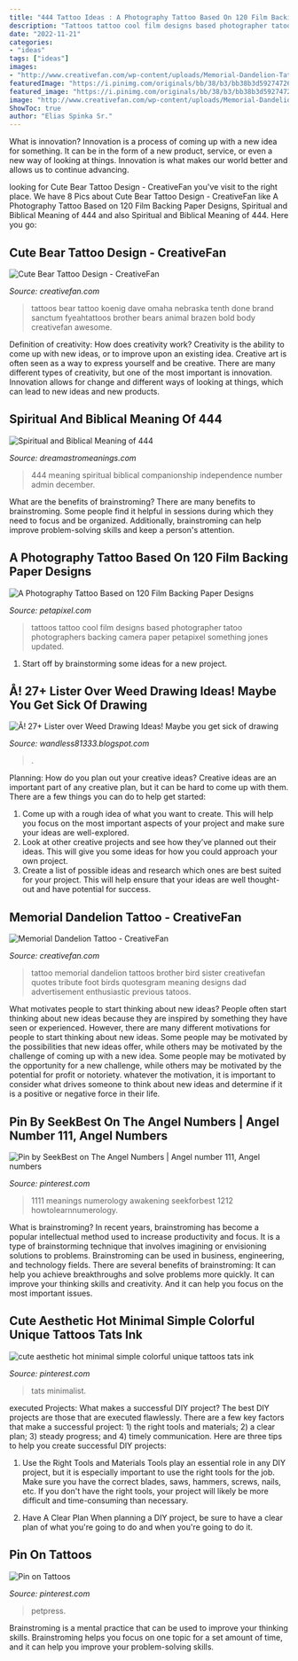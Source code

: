 ```yaml
---
title: "444 Tattoo Ideas : A Photography Tattoo Based On 120 Film Backing Paper Designs"
description: "Tattoos tattoo cool film designs based photographer tatoo photographers backing camera paper petapixel something jones updated"
date: "2022-11-21"
categories:
- "ideas"
tags: ["ideas"]
images:
- "http://www.creativefan.com/wp-content/uploads/Memorial-Dandelion-Tattoo.jpg"
featuredImage: "https://i.pinimg.com/originals/bb/38/b3/bb38b3d592747262133d0cb8383a0c91.jpg"
featured_image: "https://i.pinimg.com/originals/bb/38/b3/bb38b3d592747262133d0cb8383a0c91.jpg"
image: "http://www.creativefan.com/wp-content/uploads/Memorial-Dandelion-Tattoo.jpg"
ShowToc: true
author: "Elias Spinka Sr."
---
```



What is innovation?
Innovation is a process of coming up with a new idea for something. It can be in the form of a new product, service, or even a new way of looking at things. Innovation is what makes our world better and allows us to continue advancing.

	

		
looking for Cute Bear Tattoo Design - CreativeFan you've visit to the right place. We have 8 Pics about Cute Bear Tattoo Design - CreativeFan like A Photography Tattoo Based on 120 Film Backing Paper Designs, Spiritual and Biblical Meaning of 444 and also Spiritual and Biblical Meaning of 444. Here you go:
		
    
## Cute Bear Tattoo Design - CreativeFan

<img loading=lazy src="http://www.creativefan.com/wp-content/uploads/cute-bear-tattoo-Design.jpg" onerror="this.onerror=null;this.src='https://tse4.mm.bing.net/th?id=OIP.X8xIGrQHWdYij-HqiUhfVwHaPq&amp;pid=15.1';" alt="Cute Bear Tattoo Design - CreativeFan">

_Source: creativefan.com_

>tattoos bear tattoo koenig dave omaha nebraska tenth done brand sanctum fyeahtattoos brother bears animal brazen bold body creativefan awesome. 

	

Definition of creativity: How does creativity work?
Creativity is the ability to come up with new ideas, or to improve upon an existing idea. Creative art is often seen as a way to express yourself and be creative. There are many different types of creativity, but one of the most important is innovation. Innovation allows for change and different ways of looking at things, which can lead to new ideas and new products.

    
## Spiritual And Biblical Meaning Of 444

<img loading=lazy src="https://dreamastromeanings.com/wp-content/uploads/2018/12/Spiritual-and-Biblical-Meaning-of-444.jpg" onerror="this.onerror=null;this.src='https://tse1.mm.bing.net/th?id=OIP.uQt_BtywwHpgAjLj8eH3IAHaEK&amp;pid=15.1';" alt="Spiritual and Biblical Meaning of 444">

_Source: dreamastromeanings.com_

>444 meaning spiritual biblical companionship independence number admin december. 

	

What are the benefits of brainstroming?
There are many benefits to brainstroming. Some people find it helpful in sessions during which they need to focus and be organized. Additionally, brainstroming can help improve problem-solving skills and keep a person's attention.

    
## A Photography Tattoo Based On 120 Film Backing Paper Designs

<img loading=lazy src="http://petapixel.com/assets/uploads/2012/12/exposedtattoo1.jpg" onerror="this.onerror=null;this.src='https://tse3.mm.bing.net/th?id=OIP.RnpwbTtHUyIMBGa6MjWUBQHaFp&amp;pid=15.1';" alt="A Photography Tattoo Based on 120 Film Backing Paper Designs">

_Source: petapixel.com_

>tattoos tattoo cool film designs based photographer tatoo photographers backing camera paper petapixel something jones updated. 

	

1. Start off by brainstorming some ideas for a new project.

    
## Å! 27+ Lister Over Weed Drawing Ideas! Maybe You Get Sick Of Drawing

<img loading=lazy src="https://i.pinimg.com/originals/24/3b/70/243b70fb54006265a6df6522f07cb1d5.jpg" onerror="this.onerror=null;this.src='https://tse4.mm.bing.net/th?id=OIP.kZ-pjYqOOlLYTjVUHM5FIQHaJF&amp;pid=15.1';" alt="Å! 27+ Lister over Weed Drawing Ideas! Maybe you get sick of drawing">

_Source: wandless81333.blogspot.com_

>. 

	

Planning: How do you plan out your creative ideas?
Creative ideas are an important part of any creative plan, but it can be hard to come up with them. 
There are a few things you can do to help get started:

1. Come up with a rough idea of what you want to create. This will help you focus on the most important aspects of your project and make sure your ideas are well-explored. 
2. Look at other creative projects and see how they’ve planned out their ideas. This will give you some ideas for how you could approach your own project. 
3. Create a list of possible ideas and research which ones are best suited for your project. This will help ensure that your ideas are well thought-out and have potential for success.

    
## Memorial Dandelion Tattoo - CreativeFan

<img loading=lazy src="http://www.creativefan.com/wp-content/uploads/Memorial-Dandelion-Tattoo.jpg" onerror="this.onerror=null;this.src='https://tse4.mm.bing.net/th?id=OIP.IhzH_WGLpgfOVdeTdhfV3AHaFL&amp;pid=15.1';" alt="Memorial Dandelion Tattoo - CreativeFan">

_Source: creativefan.com_

>tattoo memorial dandelion tattoos brother bird sister creativefan quotes tribute foot birds quotesgram meaning designs dad advertisement enthusiastic previous tatoos. 

	

What motivates people to start thinking about new ideas?
People often start thinking about new ideas because they are inspired by something they have seen or experienced. However, there are many different motivations for people to start thinking about new ideas. Some people may be motivated by the possibilities that new ideas offer, while others may be motivated by the challenge of coming up with a new idea. Some people may be motivated by the opportunity for a new challenge, while others may be motivated by the potential for profit or notoriety. whatever the motivation, it is important to consider what drives someone to think about new ideas and determine if it is a positive or negative force in their life.

    
## Pin By SeekBest On The Angel Numbers | Angel Number 111, Angel Numbers

<img loading=lazy src="https://i.pinimg.com/originals/06/26/2c/06262c6f436c74a2f56f5e257fb2f8bb.jpg" onerror="this.onerror=null;this.src='https://tse4.mm.bing.net/th?id=OIP.qjNxL_GkR6bYOciX6QZkFAHaHa&amp;pid=15.1';" alt="Pin by SeekBest on The Angel Numbers | Angel number 111, Angel numbers">

_Source: pinterest.com_

>1111 meanings numerology awakening seekforbest 1212 howtolearnnumerology. 

	

What is brainstroming?
In recent years, brainstroming has become a popular intellectual method used to increase productivity and focus. It is a type of brainstorming technique that involves imagining or envisioning solutions to problems. Brainstroming can be used in business, engineering, and technology fields.
There are several benefits of brainstroming: It can help you achieve breakthroughs and solve problems more quickly. It can improve your thinking skills and creativity. And it can help you focus on the most important issues.

    
## Cute Aesthetic Hot Minimal Simple Colorful Unique Tattoos Tats Ink

<img loading=lazy src="https://i.pinimg.com/originals/bb/38/b3/bb38b3d592747262133d0cb8383a0c91.jpg" onerror="this.onerror=null;this.src='https://tse2.mm.bing.net/th?id=OIP.grpyV6FHCMvP9ctC7YQqXQHaHa&amp;pid=15.1';" alt="cute aesthetic hot minimal simple colorful unique tattoos tats ink">

_Source: pinterest.com_

>tats minimalist. 

	

executed Projects: What makes a successful DIY project?
The best DIY projects are those that are executed flawlessly. There are a few key factors that make a successful project: 1) the right tools and materials; 2) a clear plan; 3) steady progress; and 4) timely communication. Here are three tips to help you create successful DIY projects:
1. Use the Right Tools and Materials
Tools play an essential role in any DIY project, but it is especially important to use the right tools for the job. Make sure you have the correct blades, saws, hammers, screws, nails, etc. If you don't have the right tools, your project will likely be more difficult and time-consuming than necessary.

2. Have A Clear Plan
When planning a DIY project, be sure to have a clear plan of what you're going to do and when you're going to do it.

    
## Pin On Tattoos

<img loading=lazy src="https://i.pinimg.com/736x/c0/2f/ca/c02fca09e7fa90a0acda4ead638081ca.jpg" onerror="this.onerror=null;this.src='https://tse2.mm.bing.net/th?id=OIP.2HYjVyh_w47B6zWHbhRrFwHaJ4&amp;pid=15.1';" alt="Pin on Tattoos">

_Source: pinterest.com_

>petpress. 

	

Brainstroming is a mental practice that can be used to improve your thinking skills. Brainstroming helps you focus on one topic for a set amount of time, and it can help you improve your problem-solving skills.

